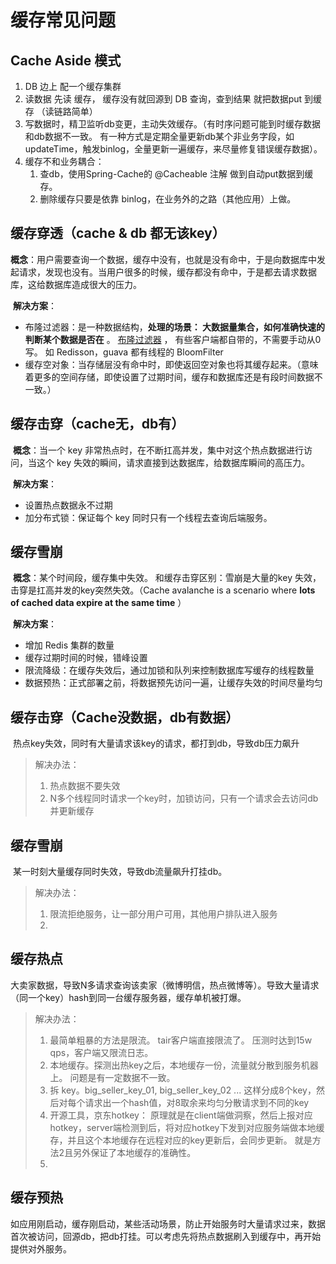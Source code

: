 # 缓存常见问题

## Cache Aside 模式

1. DB 边上 配一个缓存集群 
2. 读数据 先读 缓存， 缓存没有就回源到 DB 查询，查到结果 就把数据put 到缓存 （读链路简单）
3. 写数据时，精卫监听db变更，主动失效缓存。（有时序问题可能到时缓存数据和db数据不一致。 有一种方式是定期全量更新db某个非业务字段，如updateTime，触发binlog，全量更新一遍缓存，来尽量修复错误缓存数据）。
4. 缓存不和业务耦合：
   1. 查db，使用Spring-Cache的 @Cacheable 注解 做到自动put数据到缓存。
   2. 删除缓存只要是依靠 binlog，在业务外的之路（其他应用）上做。

## 缓存穿透（cache & db 都无该key）

​		**概念**：用户需要查询一个数据，缓存中没有，也就是没有命中，于是向数据库中发起请求，发现也没有。当用户很多的时候，缓存都没有命中，于是都去请求数据库，这给数据库造成很大的压力。

​		**解决方案**：

- 布隆过滤器：是一种数据结构，**处理的场景： 大数据量集合，如何准确快速的判断某个数据是否在** 。    [布隆过滤器](https://www.cnblogs.com/ysocean/p/12594982.html) ， 有些客户端都自带的，不需要手动从0写。 如 Redisson，guava 都有线程的 BloomFilter
- 缓存空对象：当存储层没有命中时，即使返回空对象也将其缓存起来。（意味着更多的空间存储，即使设置了过期时间，缓存和数据库还是有段时间数据不一致。）

## 缓存击穿（cache无，db有）

​		**概念**：当一个 key 非常热点时，在不断扛高并发，集中对这个热点数据进行访问，当这个 key 失效的瞬间，请求直接到达数据库，给数据库瞬间的高压力。

​		**解决方案**：

- 设置热点数据永不过期
- 加分布式锁：保证每个 key 同时只有一个线程去查询后端服务。

## 缓存雪崩

​		**概念**：某个时间段，缓存集中失效。 和缓存击穿区别：雪崩是大量的key 失效，击穿是扛高并发的key突然失效。（Cache avalanche is a scenario where **lots of cached data expire at the same time** ）

​		**解决方案**：

- 增加 Redis 集群的数量
- 缓存过期时间的时候，错峰设置
- 限流降级：在缓存失效后，通过加锁和队列来控制数据库写缓存的线程数量
- 数据预热：正式部署之前，将数据预先访问一遍，让缓存失效的时间尽量均匀



## 缓存击穿（Cache没数据，db有数据）

​		热点key失效，同时有大量请求该key的请求，都打到db，导致db压力飙升

> 解决办法：
>
> 1. 热点数据不要失效
> 2. N多个线程同时请求一个key时，加锁访问，只有一个请求会去访问db并更新缓存

## 缓存雪崩

​		某一时刻大量缓存同时失效，导致db流量飙升打挂db。

> 解决办法：
>
> 1. 限流拒绝服务，让一部分用户可用，其他用户排队进入服务
> 2. 



##  缓存热点

​		大卖家数据，导致N多请求查询该卖家（微博明信，热点微博等）。导致大量请求（同一个key）hash到同一台缓存服务器，缓存单机被打爆。

> 解决办法：
>
> 1. 最简单粗暴的方法是限流。 tair客户端直接限流了。 压测时达到15w qps，客户端又限流日志。
> 2. 本地缓存。探测出热key之后，本地缓存一份，流量就分散到服务机器上。 问题是有一定数据不一致。
> 3. 拆 key。big_seller_key_01, big_seller_key_02 ...  这样分成8个key，然后对每个请求出一个hash值，对8取余来均匀分散请求到不同的key
> 4. 开源工具，京东hotkey： 原理就是在client端做洞察，然后上报对应hotkey，server端检测到后，将对应hotkey下发到对应服务端做本地缓存，并且这个本地缓存在远程对应的key更新后，会同步更新。 就是方法2且另外保证了本地缓存的准确性。
> 5. 



## 缓存预热

​		如应用刚启动，缓存刚启动，某些活动场景，防止开始服务时大量请求过来，数据首次被访问，回源db，把db打挂。可以考虑先将热点数据刷入到缓存中，再开始提供对外服务。